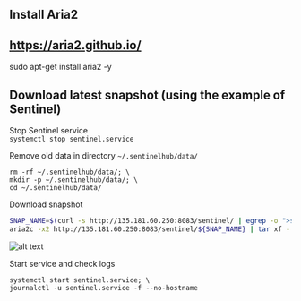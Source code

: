 ## Install Aria2
## https://aria2.github.io/

sudo apt-get install aria2 -y

## Download latest snapshot (using the example of Sentinel)  
Stop Sentinel service  
`systemctl stop sentinel.service`  

Remove old data in directory `~/.sentinelhub/data/`  
```
rm -rf ~/.sentinelhub/data/; \
mkdir -p ~/.sentinelhub/data/; \
cd ~/.sentinelhub/data/
```

Download snapshot  
```bash
SNAP_NAME=$(curl -s http://135.181.60.250:8083/sentinel/ | egrep -o ">sentinelhub-2.*tar" | tr -d ">"); \
aria2c -x2 http://135.181.60.250:8083/sentinel/${SNAP_NAME} | tar xf -
```
![alt text](https://github.com/c29r3/cosmos-snapshots/blob/main/2021-01-20_14-19.png?raw=true)

Start service and check logs  
```
systemctl start sentinel.service; \
journalctl -u sentinel.service -f --no-hostname
```
